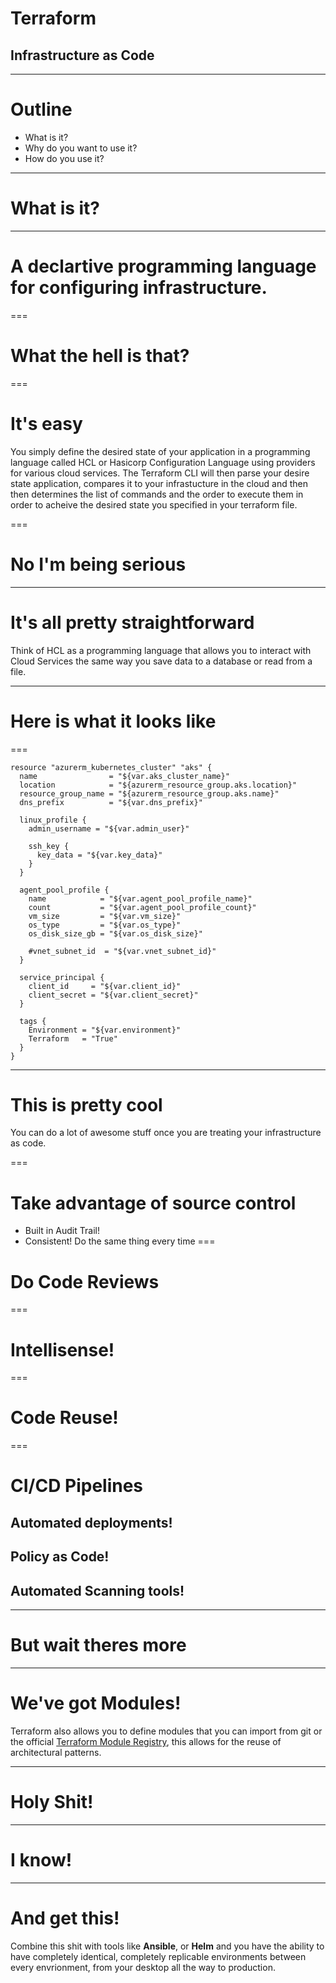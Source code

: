 # Terraform

## Infrastructure as Code

---

# Outline

 - What is it?
 - Why do you want to use it? 
 - How do you use it?

 ---

 # What is it?
 
 --- 

 # A declartive programming language for configuring infrastructure.

 === 

 # What the hell is that?

 === 

 # It's easy

 You simply define the desired state of your application in a programming language called HCL or Hasicorp Configuration Language using providers for various cloud services. The Terraform CLI will then parse your desire state application, compares it to your infrastucture in the cloud and then then determines the list of commands and the order to execute them in order to acheive the desired state you specified in your terraform file.

 ===

# No I'm being serious

---

# It's all pretty straightforward

Think of HCL as a programming language that allows you to interact with Cloud Services the same way you save data to a database or read from a file.

---
# Here is what it looks like

===

```
resource "azurerm_kubernetes_cluster" "aks" {
  name                = "${var.aks_cluster_name}"
  location            = "${azurerm_resource_group.aks.location}"
  resource_group_name = "${azurerm_resource_group.aks.name}"
  dns_prefix          = "${var.dns_prefix}"

  linux_profile {
    admin_username = "${var.admin_user}"

    ssh_key {
      key_data = "${var.key_data}"
    }
  }

  agent_pool_profile {
    name            = "${var.agent_pool_profile_name}"
    count           = "${var.agent_pool_profile_count}"
    vm_size         = "${var.vm_size}"
    os_type         = "${var.os_type}"
    os_disk_size_gb = "${var.os_disk_size}"

    #vnet_subnet_id  = "${var.vnet_subnet_id}"
  }

  service_principal {
    client_id     = "${var.client_id}"
    client_secret = "${var.client_secret}"
  }

  tags {
    Environment = "${var.environment}"
    Terraform   = "True"
  }
}

```

---
# This is pretty cool

You can do a lot of awesome stuff once you are treating your infrastructure as code.

===

# Take advantage of source control
 - Built in Audit Trail!
 - Consistent! Do the same thing every time
===
# Do Code Reviews
===
# Intellisense!
===
# Code Reuse!
===
# CI/CD Pipelines
## Automated deployments!
## Policy as Code!
## Automated Scanning tools!
---
# But wait theres more
---

# We've got Modules!

 Terraform also allows you to define modules that you can import from git or the official [Terraform Module Registry](https://registry.terraform.io), this allows for the reuse of architectural patterns. 
 
---

# Holy Shit!

---

# I know!

---

# And get this!

Combine this shit with tools like **Ansible**, or **Helm** and you have the ability to have completely identical, completely replicable environments between every envrionment, from your desktop all the way to production.